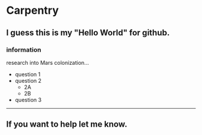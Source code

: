 # Carpentry
## I guess this is my "Hello World" for github.

### information

research into Mars colonization...
* question 1
* question 2
  - 2A
  - 2B
* question 3

---
## If you want to help let me know.
